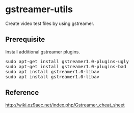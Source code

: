 # gstreamer-utils
Create video test files by using gstreamer.

## Prerequisite
Install additional gstreamer plugins.

<pre>
sudo apt-get install gstreamer1.0-plugins-ugly
sudo apt-get install gstreamer1.0-plugins-bad
sudo apt install gstreamer1.0-libav 
sudo apt install gstreamer1.0-libav
</pre>

## Reference
http://wiki.oz9aec.net/index.php/Gstreamer_cheat_sheet
